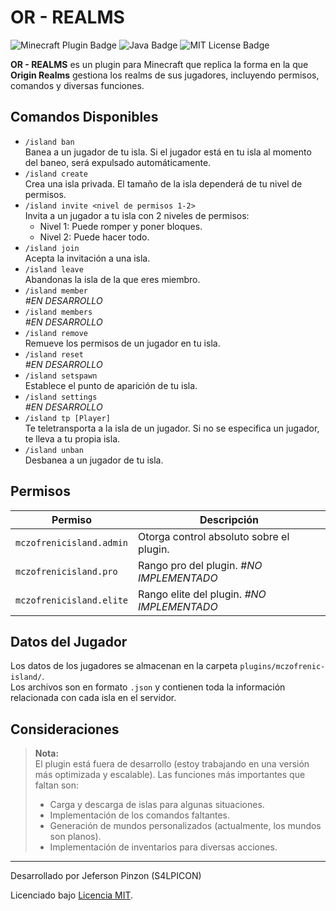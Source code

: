 <h1><strong>OR - REALMS</strong></h1>
<p>
  <img src="https://img.shields.io/badge/Minecraft-Plugin-brightgreen" alt="Minecraft Plugin Badge">
  <img src="https://img.shields.io/badge/Java-21-orange" alt="Java Badge">
  <img src="https://img.shields.io/badge/license-MIT-blue.svg" alt="MIT License Badge">
</p>

<p><strong>OR - REALMS</strong> es un plugin para Minecraft que replica la forma en la que <strong>Origin Realms</strong> gestiona los realms de sus jugadores, incluyendo permisos, comandos y diversas funciones.</p>

<h2><strong>Comandos Disponibles</strong></h2>
<ul>
  <li><code>/island ban</code> <br>
    Banea a un jugador de tu isla. Si el jugador está en tu isla al momento del baneo, será expulsado automáticamente.</li>
  <li><code>/island create</code> <br>
    Crea una isla privada. El tamaño de la isla dependerá de tu nivel de permisos.</li>
  <li><code>/island invite &lt;nivel de permisos 1-2&gt;</code> <br>
    Invita a un jugador a tu isla con 2 niveles de permisos: <br>
    <ul>
      <li>Nivel 1: Puede romper y poner bloques.</li>
      <li>Nivel 2: Puede hacer todo.</li>
    </ul>
  </li>
  <li><code>/island join</code> <br>
    Acepta la invitación a una isla.</li>
  <li><code>/island leave</code> <br>
    Abandonas la isla de la que eres miembro.</li>
  <li><code>/island member</code> <br>
    <em>#EN DESARROLLO</em></li>
  <li><code>/island members</code> <br>
    <em>#EN DESARROLLO</em></li>
  <li><code>/island remove</code> <br>
    Remueve los permisos de un jugador en tu isla.</li>
  <li><code>/island reset</code> <br>
    <em>#EN DESARROLLO</em></li>
  <li><code>/island setspawn</code> <br>
    Establece el punto de aparición de tu isla.</li>
  <li><code>/island settings</code> <br>
    <em>#EN DESARROLLO</em></li>
  <li><code>/island tp [Player]</code> <br>
    Te teletransporta a la isla de un jugador. Si no se especifica un jugador, te lleva a tu propia isla.</li>
  <li><code>/island unban</code> <br>
    Desbanea a un jugador de tu isla.</li>
</ul>

<h2><strong>Permisos</strong></h2>
<table>
  <thead>
    <tr>
      <th>Permiso</th>
      <th>Descripción</th>
    </tr>
  </thead>
  <tbody>
    <tr>
      <td><code>mczofrenicisland.admin</code></td>
      <td>Otorga control absoluto sobre el plugin.</td>
    </tr>
    <tr>
      <td><code>mczofrenicisland.pro</code></td>
      <td>Rango pro del plugin. <em>#NO IMPLEMENTADO</em></td>
    </tr>
    <tr>
      <td><code>mczofrenicisland.elite</code></td>
      <td>Rango elite del plugin. <em>#NO IMPLEMENTADO</em></td>
    </tr>
  </tbody>
</table>

<h2><strong>Datos del Jugador</strong></h2>
<p>Los datos de los jugadores se almacenan en la carpeta <code>plugins/mczofrenic-island/</code>.<br>
Los archivos son en formato <code>.json</code> y contienen toda la información relacionada con cada isla en el servidor.</p>

<h2><strong>Consideraciones</strong></h2>
<blockquote>
  <p><strong>Nota:</strong><br>
  El plugin está fuera de desarrollo (estoy trabajando en una versión más optimizada y escalable). Las funciones más importantes que faltan son:</p>
  <ul>
    <li>Carga y descarga de islas para algunas situaciones.</li>
    <li>Implementación de los comandos faltantes.</li>
    <li>Generación de mundos personalizados (actualmente, los mundos son planos).</li>
    <li>Implementación de inventarios para diversas acciones.</li>
  </ul>
</blockquote>

<hr>

<p>Desarrollado por Jeferson Pinzon (S4LPICON)<br>
<p>Licenciado bajo <a href="https://opensource.org/licenses/MIT">Licencia MIT</a>.</p>
</p>
